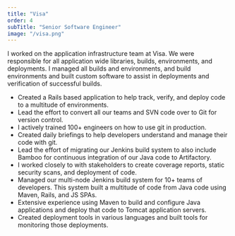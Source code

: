 ```yaml
---
title: "Visa"
order: 4
subTitle: "Senior Software Engineer"
image: "/visa.png"
---
```


I worked on the application infrastructure team at Visa. We were responsible for all application wide libraries, builds, environments, and deployments. I managed all builds and environments, and build environments and built custom software to assist in deployments and verification of successful builds.

* Created a Rails based application to help track, verify, and deploy code to a multitude of environments.
* Lead the effort to convert all our teams and SVN code over to Git for version control.
* I actively trained 100+ engineers on how to use git in production.
* Created daily briefings to help developers understand and manage their code with git.
* Lead the effort of migrating our Jenkins build system to also include Bamboo for continuous integration of our Java code to Artifactory.
* I worked closely to with stakeholders to create coverage reports, static security scans, and deployment of code.
* Managed our multi-node Jenkins build system for 10+ teams of developers. This system built a multitude of code from Java code using Maven, Rails, and JS SPAs.
* Extensive experience using Maven to build and configure Java applications and deploy that code to Tomcat application servers.
* Created deployment tools in various languages and built tools for monitoring those deployments.